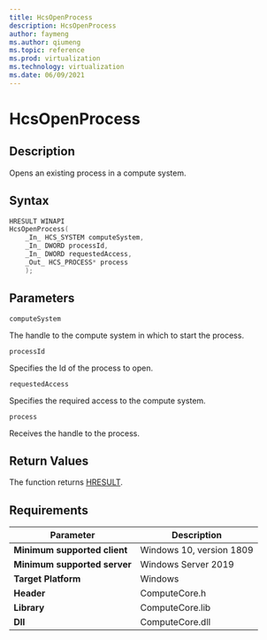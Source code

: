 ```yaml
---
title: HcsOpenProcess
description: HcsOpenProcess
author: faymeng
ms.author: qiumeng
ms.topic: reference
ms.prod: virtualization
ms.technology: virtualization
ms.date: 06/09/2021
---
```

# HcsOpenProcess

## Description

Opens an existing process in a compute system.

## Syntax

```cpp
HRESULT WINAPI
HcsOpenProcess(
    _In_ HCS_SYSTEM computeSystem,
    _In_ DWORD processId,
    _In_ DWORD requestedAccess,
    _Out_ HCS_PROCESS* process
    );

```

## Parameters

`computeSystem`

The handle to the compute system in which to start the process.

`processId`

Specifies the Id of the process to open.

`requestedAccess`

Specifies the required access to the compute system.

`process`

Receives the handle to the process.

## Return Values

The function returns [HRESULT](./HCSHResult.md).

## Requirements

|Parameter|Description|
|---|---|
| **Minimum supported client** | Windows 10, version 1809 |
| **Minimum supported server** | Windows Server 2019 |
| **Target Platform** | Windows |
| **Header** | ComputeCore.h |
| **Library** | ComputeCore.lib |
| **Dll** | ComputeCore.dll |
